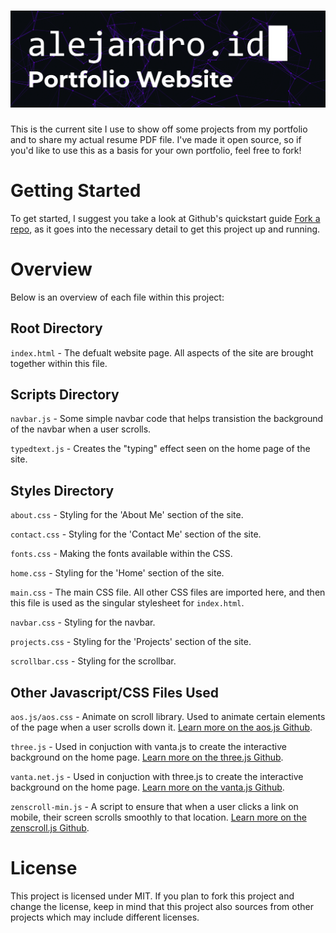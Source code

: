 # ![Alt Text](./imgs/alejandro.id.gif)

This is the current site I use to show off some projects from my portfolio and to share my actual resume PDF file. I've made it open source, so if you'd like to use this as a basis for your own portfolio, feel free to fork!

# Getting Started

To get started, I suggest you take a look at Github's quickstart guide [Fork a repo](https://docs.github.com/en/get-started/quickstart/fork-a-repo), as it goes into the necessary detail to get this project up and running.

# Overview

Below is an overview of each file within this project:

## Root Directory

`index.html` - The defualt website page. All aspects of the site are brought together within this file.

## Scripts Directory

`navbar.js` - Some simple navbar code that helps transistion the background of the navbar when a user scrolls.

`typedtext.js` - Creates the "typing" effect seen on the home page of the site.

## Styles Directory

`about.css` - Styling for the 'About Me' section of the site.

`contact.css` - Styling for the 'Contact Me' section of the site.

`fonts.css` - Making the fonts available within the CSS.

`home.css` - Styling for the 'Home' section of the site.

`main.css` - The main CSS file. All other CSS files are imported here, and then this file is used as the singular stylesheet for `index.html`.

`navbar.css` - Styling for the navbar.

`projects.css` - Styling for the 'Projects' section of the site.

`scrollbar.css` - Styling for the scrollbar.

## Other Javascript/CSS Files Used

`aos.js/aos.css` - Animate on scroll library. Used to animate certain elements of the page when a user scrolls down it. [Learn more on the aos.js Github](https://github.com/michalsnik/aos).

`three.js` - Used in conjuction with vanta.js to create the interactive background on the home page. [Learn more on the three.js Github](https://github.com/mrdoob/three.js/).

`vanta.net.js` - Used in conjuction with three.js to create the interactive background on the home page. [Learn more on the vanta.js Github](https://github.com/tengbao/vanta).

`zenscroll-min.js` - A script to ensure that when a user clicks a link on mobile, their screen scrolls smoothly to that location. [Learn more on the zenscroll.js Github](https://github.com/zengabor/zenscroll).

# License

This project is licensed under MIT. If you plan to fork this project and change the license, keep in mind that this project also sources from other projects which may include different licenses.
